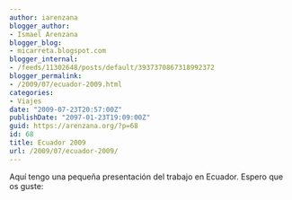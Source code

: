 ```yaml
---
author: iarenzana
blogger_author:
- Ismael Arenzana
blogger_blog:
- micarreta.blogspot.com
blogger_internal:
- /feeds/11302648/posts/default/3937370867318992372
blogger_permalink:
- /2009/07/ecuador-2009.html
categories:
- Viajes
date: "2009-07-23T20:57:00Z"
publishDate: "2097-01-23T19:09:00Z"
guid: https://arenzana.org/?p=68
id: 68
title: Ecuador 2009
url: /2009/07/ecuador-2009/
---
```

Aquí tengo una pequeña presentación del trabajo en Ecuador. Espero que os guste:
